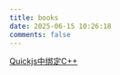 ```yaml
---
title: books
date: 2025-06-15 10:26:18
comments: false
---
```



[Quickjs中绑定C++](/books/quickjs-binding-tutorial/index.html)

